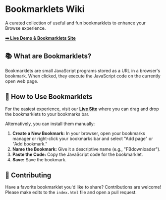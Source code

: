 # Bookmarklets Wiki 

A curated collection of useful and fun bookmarklets to enhance your Browse experience.

**[➡️ Live Demo & Bookmarklets Site](https://minanagehsalalma.github.io/BookMarkletsWiki/)**

## 📚 What are Bookmarklets?

Bookmarklets are small JavaScript programs stored as a URL in a browser's bookmark. When clicked, they execute the JavaScript code on the currently open web page.

## 🚀 How to Use Bookmarklets

For the easiest experience, visit our **[Live Site](https://minanagehsalalma.github.io/BookMarkletsWiki/)** where you can drag and drop the bookmarklets to your bookmarks bar.

Alternatively, you can install them manually:

1.  **Create a New Bookmark:** In your browser, open your bookmarks manager or right-click your bookmarks bar and select "Add page" or "Add bookmark."
2.  **Name the Bookmark:** Give it a descriptive name (e.g., "FBdownloader").
3.  **Paste the Code:** Copy the JavaScript code for the bookmarklet.
4.  **Save:** Save the bookmark.

## 🤝 Contributing

Have a favorite bookmarklet you'd like to share? Contributions are welcome! Please make edits to the `index.html` file and open a pull request.
